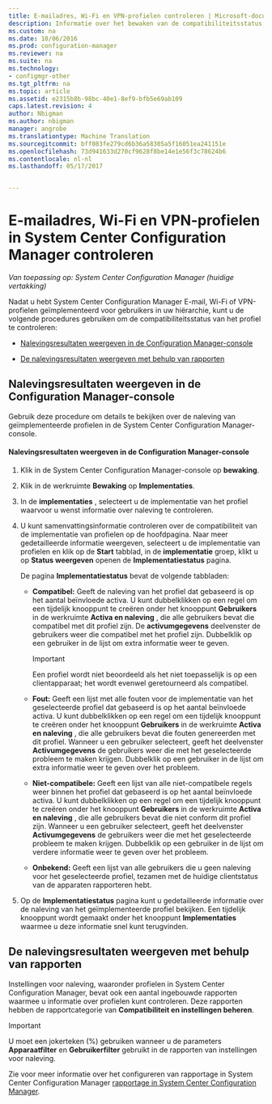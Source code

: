 ```yaml
---
title: E-mailadres, Wi-Fi en VPN-profielen controleren | Microsoft-documenten
description: Informatie over het bewaken van de compatibiliteitsstatus van e-mails, Wi-Fi en VPN-profielen in System Center Configuration Manager.
ms.custom: na
ms.date: 10/06/2016
ms.prod: configuration-manager
ms.reviewer: na
ms.suite: na
ms.technology:
- configmgr-other
ms.tgt_pltfrm: na
ms.topic: article
ms.assetid: e2315b8b-98bc-40e1-8ef9-bfb5e69ab109
caps.latest.revision: 4
author: Nbigman
ms.author: nbigman
manager: angrobe
ms.translationtype: Machine Translation
ms.sourcegitcommit: bff083fe279cd6b36a58305a5f16051ea241151e
ms.openlocfilehash: 73d941633d270cf9628f8be14e1e56f3c78624b6
ms.contentlocale: nl-nl
ms.lasthandoff: 05/17/2017


---
```


# <a name="monitor-email-wi-fi-and-vpn-profiles-in-system-center-configuration-manager"></a>E-mailadres, Wi-Fi en VPN-profielen in System Center Configuration Manager controleren

*Van toepassing op: System Center Configuration Manager (huidige vertakking)*

Nadat u hebt System Center Configuration Manager E-mail, Wi-Fi of VPN-profielen geïmplementeerd voor gebruikers in uw hiërarchie, kunt u de volgende procedures gebruiken om de compatibiliteitsstatus van het profiel te controleren:  

-   [Nalevingsresultaten weergeven in de Configuration Manager-console](#BKMK_console)  

-   [De nalevingsresultaten weergeven met behulp van rapporten](#BKMK_Reports)  

##  <a name="BKMK_console"></a> Nalevingsresultaten weergeven in de Configuration Manager-console  
 Gebruik deze procedure om details te bekijken over de naleving van geïmplementeerde profielen in de System Center Configuration Manager-console.  

#### <a name="to-view-compliance-results-in-the-configuration-manager-console"></a>Nalevingsresultaten weergeven in de Configuration Manager-console  

1.  Klik in de System Center Configuration Manager-console op **bewaking**.  

2.  Klik in de werkruimte **Bewaking** op **Implementaties**.  

3.  In de **implementaties** , selecteert u de implementatie van het profiel waarvoor u wenst informatie over naleving te controleren.  

4.  U kunt samenvattingsinformatie controleren over de compatibiliteit van de implementatie van profielen op de hoofdpagina. Naar meer gedetailleerde informatie weergeven, selecteert u de implementatie van profielen en klik op de **Start** tabblad, in de **implementatie** groep, klikt u op **Status weergeven** openen de **Implementatiestatus** pagina.  

     De pagina **Implementatiestatus** bevat de volgende tabbladen:  

    -   **Compatibel:** Geeft de naleving van het profiel dat gebaseerd is op het aantal beïnvloede activa. U kunt dubbelklikken op een regel om een tijdelijk knooppunt te creëren onder het knooppunt **Gebruikers** in de werkruimte **Activa en naleving** , die alle gebruikers bevat die compatibel met dit profiel zijn. De **activumgegevens** deelvenster de gebruikers weer die compatibel met het profiel zijn. Dubbelklik op een gebruiker in de lijst om extra informatie weer te geven.  

        > [!IMPORTANT]  
        >  Een profiel wordt niet beoordeeld als het niet toepasselijk is op een clientapparaat; het wordt evenwel geretourneerd als compatibel.  

    -   **Fout:** Geeft een lijst met alle fouten voor de implementatie van het geselecteerde profiel dat gebaseerd is op het aantal beïnvloede activa. U kunt dubbelklikken op een regel om een tijdelijk knooppunt te creëren onder het knooppunt **Gebruikers** in de werkruimte **Activa en naleving** , die alle gebruikers bevat die fouten genereerden met dit profiel. Wanneer u een gebruiker selecteert, geeft het deelvenster **Activumgegevens** de gebruikers weer die met het geselecteerde probleem te maken krijgen. Dubbelklik op een gebruiker in de lijst om extra informatie weer te geven over het probleem.  

    -   **Niet-compatibele:** Geeft een lijst van alle niet-compatibele regels weer binnen het profiel dat gebaseerd is op het aantal beïnvloede activa. U kunt dubbelklikken op een regel om een tijdelijk knooppunt te creëren onder het knooppunt **Gebruikers** in de werkruimte **Activa en naleving** , die alle gebruikers bevat die niet conform dit profiel zijn. Wanneer u een gebruiker selecteert, geeft het deelvenster **Activumgegevens** de gebruikers weer die met het geselecteerde probleem te maken krijgen. Dubbelklik op een gebruiker in de lijst om verdere informatie weer te geven over het probleem.  

    -   **Onbekend:** Geeft een lijst van alle gebruikers die u geen naleving voor het geselecteerde profiel, tezamen met de huidige clientstatus van de apparaten rapporteren hebt.  

5.  Op de **Implementatiestatus** pagina kunt u gedetailleerde informatie over de naleving van het geïmplementeerde profiel bekijken. Een tijdelijk knooppunt wordt gemaakt onder het knooppunt **Implementaties** waarmee u deze informatie snel kunt terugvinden.  

##  <a name="BKMK_Reports"></a> De nalevingsresultaten weergeven met behulp van rapporten  
 Instellingen voor naleving, waaronder profielen in System Center Configuration Manager, bevat ook een aantal ingebouwde rapporten waarmee u informatie over profielen kunt controleren. Deze rapporten hebben de rapportcategorie van **Compatibiliteit en instellingen beheren**.  

> [!IMPORTANT]  
>  U moet een jokerteken (%) gebruiken wanneer u de parameters **Apparaatfilter** en **Gebruikerfilter** gebruikt in de rapporten van instellingen voor naleving.  

 Zie voor meer informatie over het configureren van rapportage in System Center Configuration Manager [rapportage in System Center Configuration Manager](../../core/servers/manage/reporting.md).  

